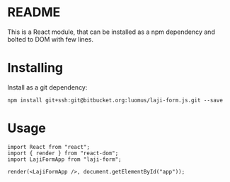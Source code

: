 # README #

This is a React module, that can be installed as a npm dependency and bolted to DOM with few lines.

# Installing #

Install as a git dependency:

```
npm install git+ssh:git@bitbucket.org:luomus/laji-form.js.git --save 
```

# Usage #

```
import React from "react";
import { render } from "react-dom";
import LajiFormApp from "laji-form";

render(<LajiFormApp />, document.getElementById("app"));
```